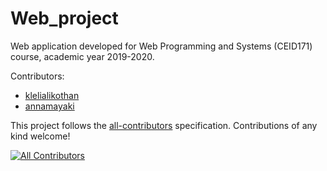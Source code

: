 # Web_project

Web application developed for Web Programming and Systems (CEID171) course, academic year 2019-2020.

Contributors:
- [klelialikothan](https://github.com/klelialikothan)
- [annamayaki](https://github.com/annamayaki)

This project follows the [all-contributors](https://github.com/all-contributors/all-contributors) specification. Contributions of any kind welcome!

<!-- ALL-CONTRIBUTORS-BADGE:START - Do not remove or modify this section -->
[![All Contributors](https://img.shields.io/badge/all_contributors-1-orange.svg?style=flat-square)](#contributors-)
<!-- ALL-CONTRIBUTORS-BADGE:END -->
